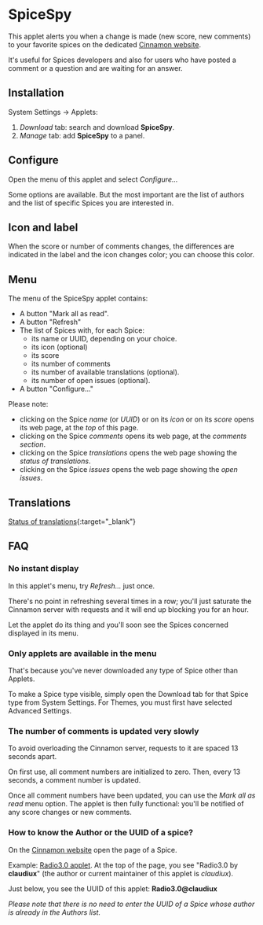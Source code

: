 # SpiceSpy

This applet alerts you when a change is made (new score, new comments) to your favorite spices on the dedicated [Cinnamon website](https://cinnamon-spices.linuxmint.com/).

It's useful for Spices developers and also for users who have posted a comment or a question and are waiting for an answer.

## Installation

System Settings -> Applets:

1. *Download* tab: search and download **SpiceSpy**.
2. *Manage* tab: add **SpiceSpy** to a panel.

## Configure

Open the menu of this applet and select *Configure...*

Some options are available. But the most important are the list of authors and the list of specific Spices you are interested in.

## Icon and label

When the score or number of comments changes, the differences are indicated in the label and the icon changes color; you can choose this color.

## Menu

The menu of the SpiceSpy applet contains:

* A button "Mark all as read".
* A button "Refresh"
* The list of Spices with, for each Spice:
    * its name or UUID, depending on your choice.
    * its icon (optional)
    * its score
    * its number of comments
    * its number of available translations (optional).
    * its number of open issues (optional).
* A button "Configure..."

Please note:

* clicking on the Spice *name* (or *UUID*) or on its *icon* or on its *score* opens its web page, at the *top* of this page.
* clicking on the Spice *comments* opens its web page, at the *comments section*.
* clicking on the Spice *translations* opens the web page showing the *status of translations*.
* clicking on the Spice *issues* opens the web page showing the *open issues*.

## Translations

[Status of translations](https://github.com/linuxmint/cinnamon-spices-applets/blob/translation-status-tables/.translation-tables/tables/SpiceSpy%40claudiux.md){:target="_blank"}

## FAQ

### No instant display

In this applet's menu, try *Refresh...* just once.

There's no point in refreshing several times in a row; you'll just saturate the Cinnamon server with requests and it will end up blocking you for an hour.

Let the applet do its thing and you'll soon see the Spices concerned displayed in its menu.

### Only applets are available in the menu

That's because you've never downloaded any type of Spice other than Applets.

To make a Spice type visible, simply open the Download tab for that Spice type from System Settings. For Themes, you must first have selected Advanced Settings.

### The number of comments is updated very slowly

To avoid overloading the Cinnamon server, requests to it are spaced 13 seconds apart.

On first use, all comment numbers are initialized to zero. Then, every 13 seconds, a comment number is updated.

Once all comment numbers have been updated, you can use the *Mark all as read* menu option. The applet is then fully functional: you'll be notified of any score changes or new comments.

### How to know the Author or the UUID of a spice?

On the [Cinnamon website](https://cinnamon-spices.linuxmint.com/) open the page of a Spice.

Example: [Radio3.0 applet](https://cinnamon-spices.linuxmint.com/applets/view/360). At the top of the page, you see "Radio3.0 by **claudiux**" (the author or current maintainer of this applet is *claudiux*).

Just below, you see the UUID of this applet: **Radio3.0@claudiux**

*Please note that there is no need to enter the UUID of a Spice whose author is already in the Authors list.*


